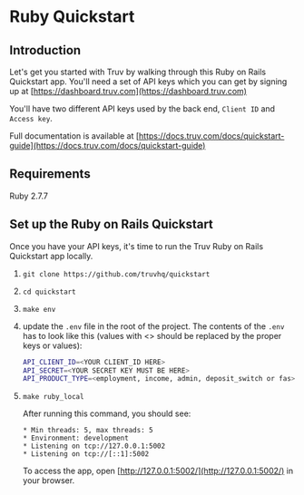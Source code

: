 # Ruby Quickstart

## Introduction

Let's get you started with Truv by walking through this Ruby on Rails Quickstart app. You'll need a set of API keys which you can get by signing up at [https://dashboard.truv.com](https://dashboard.truv.com)

You'll have two different API keys used by the back end, `Client ID` and `Access key`.

Full documentation is available at [https://docs.truv.com/docs/quickstart-guide](https://docs.truv.com/docs/quickstart-guide)


## Requirements

Ruby 2.7.7

## Set up the Ruby on Rails Quickstart

Once you have your API keys, it's time to run the Truv Ruby on Rails Quickstart app locally.

1. `git clone https://github.com/truvhq/quickstart`
2. `cd quickstart`
3. `make env`
4. update the `.env` file in the root of the project. The contents of the `.env` has to look like this (values with <> should be replaced by the proper keys or values):

    ```bash
    API_CLIENT_ID=<YOUR CLIENT_ID HERE>
    API_SECRET=<YOUR SECRET KEY MUST BE HERE>
    API_PRODUCT_TYPE=<employment, income, admin, deposit_switch or fas>
    ```

5. `make ruby_local`

    After running this command, you should see:

    ```output
    * Min threads: 5, max threads: 5
    * Environment: development
    * Listening on tcp://127.0.0.1:5002
    * Listening on tcp://[::1]:5002
    ```

    To access the app, open [http://127.0.0.1:5002/](http://127.0.0.1:5002/) in your browser.